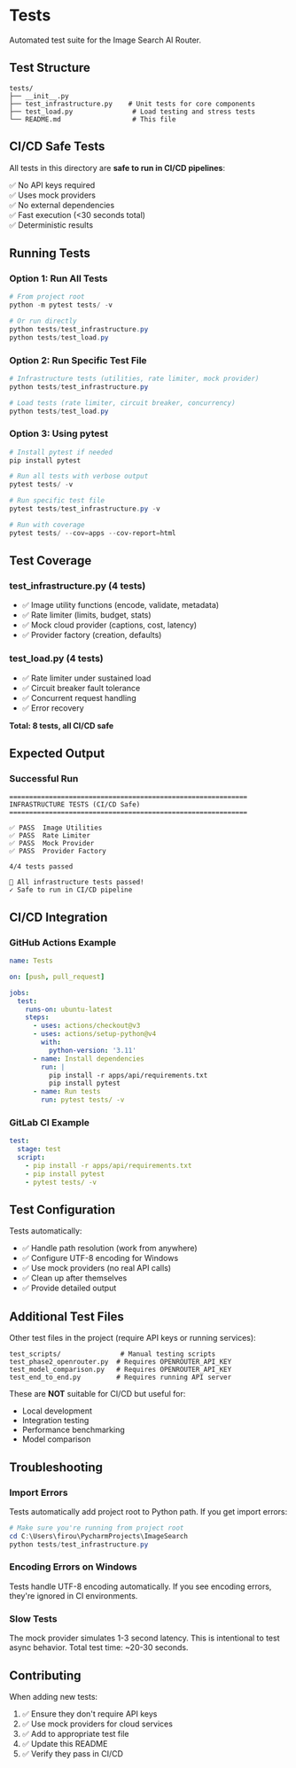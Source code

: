 # Tests

Automated test suite for the Image Search AI Router.

## Test Structure

```
tests/
├── __init__.py
├── test_infrastructure.py    # Unit tests for core components
├── test_load.py               # Load testing and stress tests
└── README.md                  # This file
```

## CI/CD Safe Tests

All tests in this directory are **safe to run in CI/CD pipelines**:

✅ No API keys required  
✅ Uses mock providers  
✅ No external dependencies  
✅ Fast execution (<30 seconds total)  
✅ Deterministic results  

## Running Tests

### Option 1: Run All Tests

```powershell
# From project root
python -m pytest tests/ -v

# Or run directly
python tests/test_infrastructure.py
python tests/test_load.py
```

### Option 2: Run Specific Test File

```powershell
# Infrastructure tests (utilities, rate limiter, mock provider)
python tests/test_infrastructure.py

# Load tests (rate limiter, circuit breaker, concurrency)
python tests/test_load.py
```

### Option 3: Using pytest

```powershell
# Install pytest if needed
pip install pytest

# Run all tests with verbose output
pytest tests/ -v

# Run specific test file
pytest tests/test_infrastructure.py -v

# Run with coverage
pytest tests/ --cov=apps --cov-report=html
```

## Test Coverage

### test_infrastructure.py (4 tests)
- ✅ Image utility functions (encode, validate, metadata)
- ✅ Rate limiter (limits, budget, stats)
- ✅ Mock cloud provider (captions, cost, latency)
- ✅ Provider factory (creation, defaults)

### test_load.py (4 tests)
- ✅ Rate limiter under sustained load
- ✅ Circuit breaker fault tolerance
- ✅ Concurrent request handling
- ✅ Error recovery

**Total: 8 tests, all CI/CD safe**

## Expected Output

### Successful Run
```
============================================================
INFRASTRUCTURE TESTS (CI/CD Safe)
============================================================

✅ PASS  Image Utilities
✅ PASS  Rate Limiter
✅ PASS  Mock Provider
✅ PASS  Provider Factory

4/4 tests passed

🎉 All infrastructure tests passed!
✓ Safe to run in CI/CD pipeline
```

## CI/CD Integration

### GitHub Actions Example

```yaml
name: Tests

on: [push, pull_request]

jobs:
  test:
    runs-on: ubuntu-latest
    steps:
      - uses: actions/checkout@v3
      - uses: actions/setup-python@v4
        with:
          python-version: '3.11'
      - name: Install dependencies
        run: |
          pip install -r apps/api/requirements.txt
          pip install pytest
      - name: Run tests
        run: pytest tests/ -v
```

### GitLab CI Example

```yaml
test:
  stage: test
  script:
    - pip install -r apps/api/requirements.txt
    - pip install pytest
    - pytest tests/ -v
```

## Test Configuration

Tests automatically:
- ✅ Handle path resolution (work from anywhere)
- ✅ Configure UTF-8 encoding for Windows
- ✅ Use mock providers (no real API calls)
- ✅ Clean up after themselves
- ✅ Provide detailed output

## Additional Test Files

Other test files in the project (require API keys or running services):

```
test_scripts/               # Manual testing scripts
test_phase2_openrouter.py  # Requires OPENROUTER_API_KEY
test_model_comparison.py   # Requires OPENROUTER_API_KEY
test_end_to_end.py         # Requires running API server
```

These are **NOT** suitable for CI/CD but useful for:
- Local development
- Integration testing
- Performance benchmarking
- Model comparison

## Troubleshooting

### Import Errors
Tests automatically add project root to Python path. If you get import errors:
```powershell
# Make sure you're running from project root
cd C:\Users\firou\PycharmProjects\ImageSearch
python tests/test_infrastructure.py
```

### Encoding Errors on Windows
Tests handle UTF-8 encoding automatically. If you see encoding errors, they're ignored in CI environments.

### Slow Tests
The mock provider simulates 1-3 second latency. This is intentional to test async behavior. Total test time: ~20-30 seconds.

## Contributing

When adding new tests:
1. ✅ Ensure they don't require API keys
2. ✅ Use mock providers for cloud services
3. ✅ Add to appropriate test file
4. ✅ Update this README
5. ✅ Verify they pass in CI/CD

